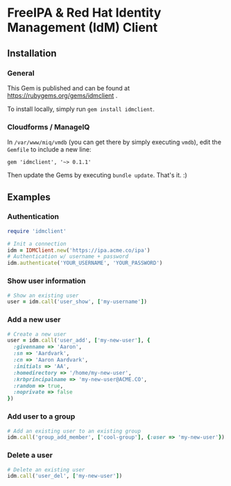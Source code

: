 # FreeIPA & Red Hat Identity Management (IdM) Client

## Installation

### General

This Gem is published and can be found at https://rubygems.org/gems/idmclient .

To install locally, simply run `gem install idmclient`. 

### Cloudforms / ManageIQ

In `/var/www/miq/vmdb` (you can get there by simply executing `vmdb`), edit the `Gemfile` to include a new line:

`gem 'idmclient', '~> 0.1.1'`

Then update the Gems by executing `bundle update`. That's it. :)

## Examples

### Authentication

```ruby
require 'idmclient'

# Init a connection
idm = IDMClient.new('https://ipa.acme.co/ipa')
# Authentication w/ username + password
idm.authenticate('YOUR_USERNAME', 'YOUR_PASSWORD')
```

### Show user information
```ruby
# Show an existing user
user = idm.call('user_show', ['my-username'])
```

### Add a new user
```ruby
# Create a new user
user = idm.call('user_add', ['my-new-user'], {
  :givenname => 'Aaron',
  :sn => 'Aardvark',
  :cn => 'Aaron Aardvark',
  :initials => 'AA',
  :homedirectory => '/home/my-new-user',
  :krbprincipalname => 'my-new-user@ACME.CO',
  :random => true,
  :noprivate => false
})
```

### Add user to a group
```ruby
# Add an existing user to an existing group
idm.call('group_add_member', ['cool-group'], {:user => 'my-new-user'})
```

### Delete a user
```ruby
# Delete an existing user
idm.call('user_del', ['my-new-user'])
```
